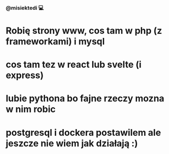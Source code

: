 ### @misiektedi 💻

# Robię strony www, cos tam w php (z frameworkami) i mysql
# cos tam tez w react lub svelte (i express)
# lubie pythona bo fajne rzeczy mozna w nim robic
# postgresql i dockera postawilem ale jeszcze nie wiem jak działają :)

<!--





**misiektedi/misiektedi** is a ✨ _special_ ✨ repository because its `README.md` (this file) appears on your GitHub profile.

Here are some ideas to get you started:

- 🔭 I’m currently working on ...
- 🌱 I’m currently learning ...
- 👯 I’m looking to collaborate on ...
- 🤔 I’m looking for help with ...
- 💬 Ask me about ...
- 📫 How to reach me: ...
- 😄 Pronouns: ...
- ⚡ Fun fact: ...
-->
